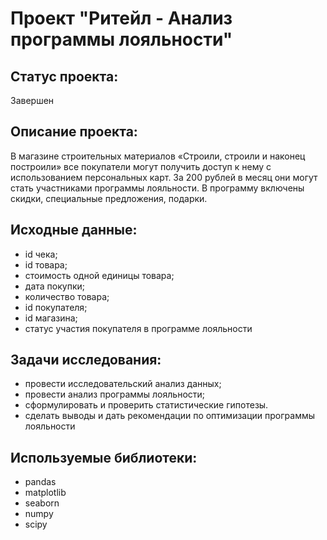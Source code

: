 # Проект "Ритейл - Анализ программы лояльности"
## Статус проекта: 
Завершен

## Описание проекта:
В магазине строительных материалов «Строили, строили и наконец построили» все покупатели могут получить доступ к нему с использованием персональных карт. За 200 рублей в месяц они могут стать участниками программы лояльности. В программу включены скидки, специальные предложения, подарки.

## Исходные данные:
- id чека;
- id товара;
- стоимость одной единицы товара;
- дата покупки;
- количество товара;
- id покупателя;
- id магазина;
- статус участия покупателя в программе лояльности

## Задачи исследования:
- провести исследовательский анализ данных;
- провести анализ программы лояльности;
- сформулировать и проверить статистические гипотезы.
- сделать выводы и дать рекомендации по оптимизации программы лояльности

## Используемые библиотеки:
- pandas
- matplotlib
- seaborn
- numpy
- scipy
